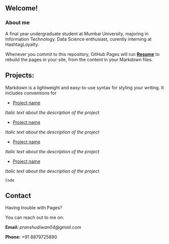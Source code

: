 ## Welcome!

### About me

A final year undergraduate student at Mumbai University, majoring in Information Technology. Data Science enthusiast, curently interning at HashtagLoyalty.

Whenever you commit to this repository, GitHub Pages will run **[Resume](https://pranshudiwan.github.io/resume)** to rebuild the pages in your site, from the content in your Markdown files.

## Projects:

Markdown is a lightweight and easy-to-use syntax for styling your writing. It includes conventions for

- [Project name](https://google.com)

 _Italic text about the description of the project_ 
 
 - [Project name](https://google.com)
 
 _Italic text about the description of the project_ 
 
 - [Project name](https://google.com)
 
 _Italic text about the description of the project_ 
 
 - [Project name](https://google.com)
 
 _Italic text about the description of the project_ 

`Code`

## Contact

Having trouble with Pages? 

You can reach out to me on:

**Email:** _pranshudiwan04@gmail.com_

**Phone:** +91 8879725890


